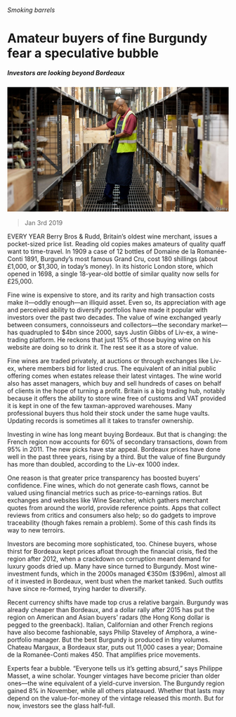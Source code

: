 ###### Smoking barrels

# Amateur buyers of fine Burgundy fear a speculative bubble 

##### Investors are looking beyond Bordeaux 

![image](images/20190105_fnp501.jpg) 

> Jan 3rd 2019 

 

EVERY YEAR Berry Bros & Rudd, Britain’s oldest wine merchant, issues a pocket-sized price list. Reading old copies makes amateurs of quality quaff want to time-travel. In 1909 a case of 12 bottles of Domaine de la Romanée-Conti 1891, Burgundy’s most famous Grand Cru, cost 180 shillings (about £1,000, or $1,300, in today’s money). In its historic London store, which opened in 1698, a single 18-year-old bottle of similar quality now sells for £25,000. 

Fine wine is expensive to store, and its rarity and high transaction costs make it—oddly enough—an illiquid asset. Even so, its appreciation with age and perceived ability to diversify portfolios have made it popular with investors over the past two decades. The value of wine exchanged yearly between consumers, connoisseurs and collectors—the secondary market—has quadrupled to $4bn since 2000, says Justin Gibbs of Liv-ex, a wine-trading platform. He reckons that just 15% of those buying wine on his website are doing so to drink it. The rest see it as a store of value. 

Fine wines are traded privately, at auctions or through exchanges like Liv-ex, where members bid for listed crus. The equivalent of an initial public offering comes when estates release their latest vintages. The wine world also has asset managers, which buy and sell hundreds of cases on behalf of clients in the hope of turning a profit. Britain is a big trading hub, notably because it offers the ability to store wine free of customs and VAT provided it is kept in one of the few taxman-approved warehouses. Many professional buyers thus hold their stock under the same huge vaults. Updating records is sometimes all it takes to transfer ownership. 

Investing in wine has long meant buying Bordeaux. But that is changing: the French region now accounts for 60% of secondary transactions, down from 95% in 2011. The new picks have star appeal. Bordeaux prices have done well in the past three years, rising by a third. But the value of fine Burgundy has more than doubled, according to the Liv-ex 1000 index. 

One reason is that greater price transparency has boosted buyers’ confidence. Fine wines, which do not generate cash flows, cannot be valued using financial metrics such as price-to-earnings ratios. But exchanges and websites like Wine Searcher, which gathers merchant quotes from around the world, provide reference points. Apps that collect reviews from critics and consumers also help; so do gadgets to improve traceability (though fakes remain a problem). Some of this cash finds its way to new terroirs. 

Investors are becoming more sophisticated, too. Chinese buyers, whose thirst for Bordeaux kept prices afloat through the financial crisis, fled the region after 2012, when a crackdown on corruption meant demand for luxury goods dried up. Many have since turned to Burgundy. Most wine-investment funds, which in the 2000s managed €350m ($396m), almost all of it invested in Bordeaux, went bust when the market tanked. Such outfits have since re-formed, trying harder to diversify. 

Recent currency shifts have made top crus a relative bargain. Burgundy was already cheaper than Bordeaux, and a dollar rally after 2015 has put the region on American and Asian buyers’ radars (the Hong Kong dollar is pegged to the greenback). Italian, Californian and other French regions have also become fashionable, says Philip Staveley of Amphora, a wine-portfolio manager. But the best Burgundy is produced in tiny volumes. Chateau Margaux, a Bordeaux star, puts out 11,000 cases a year; Domaine de la Romanée-Conti makes 450. That amplifies price movements. 

Experts fear a bubble. “Everyone tells us it’s getting absurd,” says Philippe Masset, a wine scholar. Younger vintages have become pricier than older ones—the wine equivalent of a yield-curve inversion. The Burgundy region gained 8% in November, while all others plateaued. Whether that lasts may depend on the value-for-money of the vintage released this month. But for now, investors see the glass half-full. 

